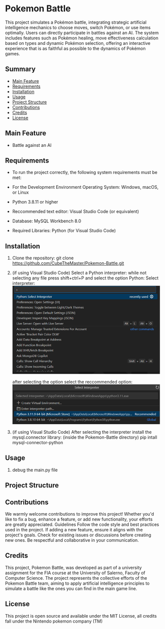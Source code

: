 # Pokemon Battle
This project simulates a Pokémon battle, integrating strategic artificial intelligence mechanics to choose moves, switch Pokémon, or use items optimally. Users can directly participate in battles against an AI. The system includes features such as Pokémon healing, move effectiveness calculation based on types and dynamic Pokémon selection, offering an interactive experience that is as faithful as possible to the dynamics of Pokémon games.

## Summary

- [Main Feature](#Main-Feature)
- [Requirements](#Requirements)
- [Installation](#Installation)
- [Usage](#Usage)
- [Project Structure](#Project-Structure)
- [Contributions](#Contributions)
- [Credits](#Credits)
- [License](#License)

## Main Feature

- Battle against an AI

## Requirements

- To run the project correctly, the following system requirements must be met:

- For the Development Environment
  Operating System: Windows, macOS, or Linux
- Python 3.8.11 or higher
- Reccommended text editor: Visual Studio Code (or equivalent)
- Database: MySQL Workbench 8.0
- Required Libraries: Python (for Visual Studio Code)

## Installation

1. Clone the repository:
     git clone https://github.com/CubeTheMaster/Pokemon-Battle.git

2. (if using Visual Studio Code) Select a Python interpreter:
     while not selecting any file press shift+ctrl+P and select the option Python: Select interpreter:
         ![Img not loaded](github_img/Instructions_1.png)

     after selecting the option select the reccommended option:
         ![Img not loaded](github_img/Instructions_2.png)

3. (if using Visual Studio Code) After selecting the interpreter install the mysql.connector library:
     (inside the Pokemon-Battle directory) pip intall mysql-connector-python

## Usage

1. debug the main.py file

## Project Structure


## Contributions

We warmly welcome contributions to improve this project! Whether you'd like to fix a bug, enhance a feature, or add new functionality, your efforts are greatly appreciated.
Guidelines
Follow the code style and best practices used in the project.
If adding a new feature, ensure it aligns with the project's goals.
Check for existing issues or discussions before creating new ones.
Be respectful and collaborative in your communication.

## Credits

This project, Pokemon Battle, was developed as part of a university assignment for the FIA course at the University of Salerno, Faculty of Computer Science. The project represents the collective efforts of the Pokemon Battle team, aiming to apply artificial intelligence principles to simulate a battle like the ones you can find in the main game line.

## License

This project is open source and available under the MIT License, all credits fall under the Nintendo pokemon company (TM)
